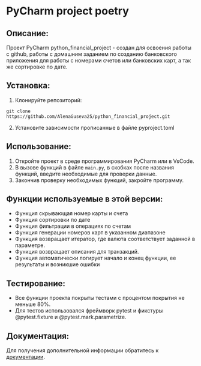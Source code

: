 # PyCharm project poetry

## Описание:

Проект PyCharm python_financial_project - создан для освоения работы с github,
работы с домашним заданием по созданию банковского приложения для работы
с номерами счетов или банковских карт, а так же сортировке по дате.

## Установка:

1. Клонируйте репозиторий:
```
git clone https://github.com/AlenaGuseva25/python_financial_project.git
```
2. Установите зависимости прописанные в файле pyproject.toml


## Использование:

1. Откройте проект в среде программирования PyCharm или в VsCode.
2. В вызове функций в файле `main.py`, в скобках после названия функций, введите необходимые для проверки данные.
3. Закончив проверку необходимых функций, закройте программу.

## Функции используемые в этой версии:

- Функция скрывающая номер карты и счета
- Функция сортировки по дате
- Функция фильтрации в операциях по счетам
- Функция генерации номеров карт в указанном диапазоне
- Функция возвращает итератор, где валюта соответствует заданной в параметре.
- Функция возвращает описания для транзакций.
- Функция автоматически логирует начало и конец функции, ее результаты и возникшие ошибки

## Тестирование:

* Все функции проекта покрыты тестами с процентом покрытия не меньше 80%.
* Для тестов использовался фреймворк pytest и фикстуры @pytest.fixture и @pytest.mark.parametrize.

## Документация:

Для получения дополнительной информации обратитесь к [документации](docs/README.md).
